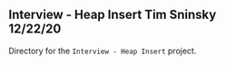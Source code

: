**Interview - Heap Insert**
Tim Sninsky\
12/22/20
---
Directory for the `Interview - Heap Insert` project.
